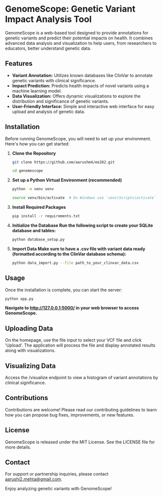 # GenomeScope: Genetic Variant Impact Analysis Tool

GenomeScope is a web-based tool designed to provide annotations for genetic variants and predict their potential impacts on health. It combines advanced data analysis and visualization to help users, from researchers to educators, better understand genetic data.

## Features

- **Variant Annotation:** Utilizes known databases like ClinVar to annotate genetic variants with clinical significance.
- **Impact Prediction:** Predicts health impacts of novel variants using a machine learning model.
- **Data Visualization:** Offers dynamic visualizations to explore the distribution and significance of genetic variants.
- **User-Friendly Interface:** Simple and interactive web interface for easy upload and analysis of genetic data.

## Installation

Before running GenomeScope, you will need to set up your environment. Here's how you can get started:

1. **Clone the Repository**

   ```bash
   git clone https://github.com/aarushm4/ee282.git
   
   cd genomescope
2. **Set up a Python Virtual Environment (recommended)**
   
   ```bash
   python -m venv venv
   
   source venv/bin/activate  # On Windows use `venv\Scripts\activate`
   ```
4. **Install Required Packages**
   ```bash
   pip install -r requirements.txt
   
5. **Initialize the Database Run the following script to create your SQLite database and tables:**
   
   ```bash
   python database_setup.py
   
6. **Import Data Make sure to have a .csv file with variant data ready (formatted according to the ClinVar database schema):**
   
   ```bash
   python data_import.py --file path_to_your_clinvar_data.csv

## Usage

Once the installation is complete, you can start the server:
```bash
python app.py
```

**Navigate to <http://127.0.0.1:5000/> in your web browser to access GenomeScope.**

## Uploading Data

On the homepage, use the file input to select your VCF file and click 'Upload'.
The application will process the file and display annotated results along with visualizations.

## Visualizing Data

Access the /visualize endpoint to view a histogram of variant annotations by clinical significance.

## Contributions

Contributions are welcome! Please read our contributing guidelines to learn how you can propose bug fixes, improvements, or new features.

## License

GenomeScope is released under the MIT License. See the LICENSE file for more details.

## Contact

For support or partnership inquiries, please contact <aarushi2.mehta@gmail.com>.

Enjoy analyzing genetic variants with GenomeScope!
